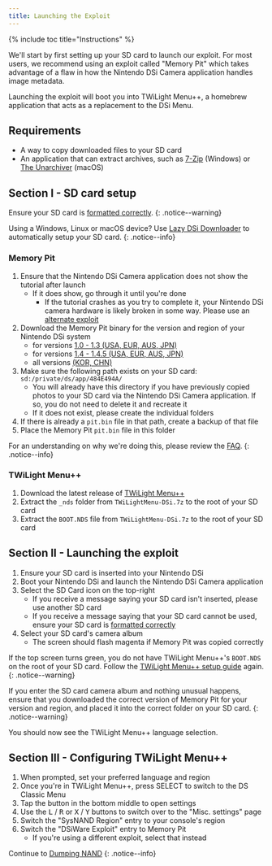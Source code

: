 ```yaml
---
title: Launching the Exploit
---
```


{% include toc title="Instructions" %}

We'll start by first setting up your SD card to launch our exploit. For most users, we recommend using an exploit called "Memory Pit" which takes advantage of a flaw in how the Nintendo DSi Camera application handles image metadata.

Launching the exploit will boot you into TWiLight Menu++, a homebrew application that acts as a replacement to the DSi Menu.

## Requirements
- A way to copy downloaded files to your SD card
- An application that can extract archives, such as [7-Zip](https://www.7-zip.org/) (Windows) or [The Unarchiver](https://apps.apple.com/us/app/the-unarchiver/id425424353) (macOS)

## Section I - SD card setup
Ensure your SD card is [formatted correctly](sd-card-setup).
{: .notice--warning}

Using a Windows, Linux or macOS device? Use [Lazy DSi Downloader](lazy-dsi-downloader) to automatically setup your SD card.
{: .notice--info}

### Memory Pit
1. Ensure that the Nintendo DSi Camera application does not show the tutorial after launch
   - If it does show, go through it until you're done
     - If the tutorial crashes as you try to complete it, your Nintendo DSi camera hardware is likely broken in some way. Please use an [alternate exploit](alternate-exploits)
1. Download the Memory Pit binary for the version and region of your Nintendo DSi system
   - for versions [1.0 - 1.3 (USA, EUR, AUS, JPN)](/assets/files/memory_pit/256/pit.bin)
   - for versions [1.4 - 1.4.5 (USA, EUR, AUS, JPN)](/assets/files/memory_pit/768_1024/pit.bin)
   - all versions [(KOR, CHN)](/assets/files/memory_pit/256/pit.bin)
1. Make sure the following path exists on your SD card: `sd:/private/ds/app/484E494A/`
   - You will already have this directory if you have previously copied photos to your SD card via the Nintendo DSi Camera application. If so, you do not need to delete it and recreate it
   - If it does not exist, please create the individual folders
1. If there is already a `pit.bin` file in that path, create a backup of that file
1. Place the Memory Pit `pit.bin` file in this folder

For an understanding on why we're doing this, please review the [FAQ](/faq#what-functionality-will-i-lose-by-modding-my-system).
{: .notice--info}

### TWiLight Menu++
1. Download the latest release of [TWiLight Menu++](https://github.com/DS-Homebrew/TWiLightMenu/releases/latest/download/TWiLightMenu-DSi.7z)
1. Extract the `_nds` folder from `TWiLightMenu-DSi.7z` to the root of your SD card
1. Extract the `BOOT.NDS` file from `TWiLightMenu-DSi.7z` to the root of your SD card

## Section II - Launching the exploit

1. Ensure your SD card is inserted into your Nintendo DSi
1. Boot your Nintendo DSi and launch the Nintendo DSi Camera application
1. Select the SD Card icon on the top-right
   - If you receive a message saying your SD card isn't inserted, please use another SD card
   - If you receive a message saying that your SD card cannot be used, ensure your SD card is [formatted correctly](sd-card-setup)
1. Select your SD card's camera album
   - The screen should flash magenta if Memory Pit was copied correctly

If the top screen turns green, you do not have TWiLight Menu++'s `BOOT.NDS` on the root of your SD card. Follow the [TWiLight Menu++ setup guide](launching-the-exploit#twilight-menu) again.
{: .notice--warning}

If you enter the SD card camera album and nothing unusual happens, ensure that you downloaded the correct version of Memory Pit for your version and region, and placed it into the correct folder on your SD card.
{: .notice--warning}

You should now see the TWiLight Menu++ language selection.

## Section III - Configuring TWiLight Menu++
1. When prompted, set your preferred language and region
1. Once you're in TWiLight Menu++, press SELECT to switch to the DS Classic Menu
1. Tap the button in the bottom middle to open settings
1. Use the <kbd class="l">L</kbd> / <kbd class="r">R</kbd> or <kbd class="face">X</kbd> / <kbd class="face">Y</kbd> buttons to switch over to the "Misc. settings" page
1. Switch the "SysNAND Region" entry to your console's region
1. Switch the "DSiWare Exploit" entry to Memory Pit
   - If you're using a different exploit, select that instead

Continue to [Dumping NAND](dumping-nand)
{: .notice--info}
